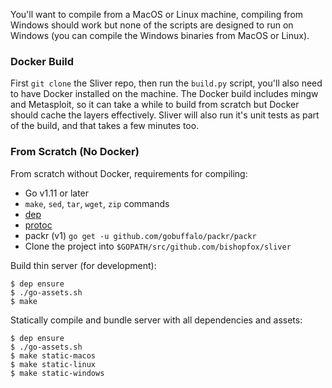 You'll want to compile from a MacOS or Linux machine, compiling from Windows should work but none of the scripts are designed to run on Windows (you can compile the Windows binaries from MacOS or Linux).

### Docker Build
First `git clone` the Sliver repo, then run the `build.py` script, you'll also need to have Docker installed on the machine. The Docker build includes mingw and Metasploit, so it can take a while to build from scratch but Docker should cache the layers effectively. Sliver will also run it's unit tests as part of the build, and that takes a few minutes too.

### From Scratch (No Docker)
From scratch without Docker, requirements for compiling:

* Go v1.11 or later
* `make`, `sed`, `tar`, `wget`, `zip` commands
* [dep](https://golang.github.io/dep/)
* [protoc](https://github.com/golang/protobuf)
* packr (v1) `go get -u github.com/gobuffalo/packr/packr`
* Clone the project into `$GOPATH/src/github.com/bishopfox/sliver`

Build thin server (for development):

```
$ dep ensure
$ ./go-assets.sh
$ make
```

Statically compile and bundle server with all dependencies and assets:

```
$ dep ensure
$ ./go-assets.sh
$ make static-macos
$ make static-linux
$ make static-windows
```
